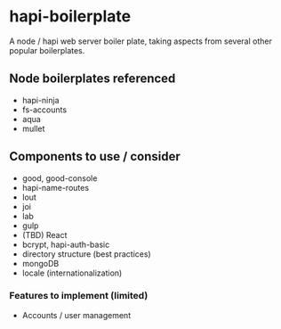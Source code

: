 # hapi-boilerplate
A node / hapi web server boiler plate, taking aspects from several other popular boilerplates.

## Node boilerplates referenced
* hapi-ninja
* fs-accounts
* aqua
* mullet

## Components to use / consider
* good, good-console
* hapi-name-routes
* lout
* joi
* lab
* gulp
* (TBD) React
* bcrypt, hapi-auth-basic
* directory structure (best practices)
* mongoDB
* locale (internationalization)

### Features to implement (limited)
* Accounts / user management
